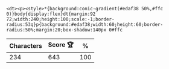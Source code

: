 `<dt><p><style>*{background:conic-gradient(#edaf38 50%,#ffc 0)}body{display:flex}dt{margin:92 72;width:240;height:100;scale:-1;border-radius:53q}p{background:#edaf38;width:60;height:60;border-radius:50%;margin:20;box-shadow:140px 0#ffc`

| Characters | Score 🏆 | %   |
| ---------- | -------- | --- |
| 234        | 643      | 100 |
